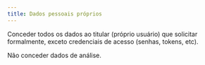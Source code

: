 ```yaml
---
title: Dados pessoais próprios
---
```


Conceder todos os dados ao titular (próprio usuário) que solicitar formalmente, exceto credenciais de acesso (senhas, tokens, etc).

Não conceder dados de análise.
